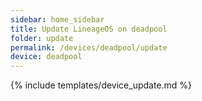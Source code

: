 ```yaml
---
sidebar: home_sidebar
title: Update LineageOS on deadpool
folder: update
permalink: /devices/deadpool/update
device: deadpool
---
```

{% include templates/device_update.md %}
